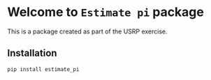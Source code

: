 # Welcome to `Estimate pi` package

This is a package created as part of the USRP exercise.

## Installation

```
pip install estimate_pi
```
